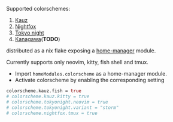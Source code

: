 Supported colorschemes:
1. [Kauz](https://github.com/buntec/kauz)
2. [Nightfox](https://github.com/EdenEast/nightfox.nvim)
3. [Tokyo night](https://github.com/folke/tokyonight.nvim)
4. [Kanagawa](https://github.com/rebelot/kanagawa.nvim)(**TODO**)

distributed as a nix flake exposing a [home-manager](https://github.com/nix-community/home-manager) module.

Currently supports only neovim, kitty, fish shell and tmux.

* Import `homeModules.colorscheme` as a home-manager module.
* Activate colorscheme by enabling the corresponding setting 
```nix 
colorscheme.kauz.fish = true
# colorscheme.kauz.kitty = true
# colorscheme.tokyonight.neovim = true
# colorscheme.tokyonight.variant = "storm"
# colorscheme.nightfox.tmux = true
```
